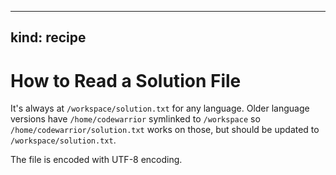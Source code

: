 ----
kind: recipe
----

# How to Read a Solution File


It's always at `/workspace/solution.txt` for any language. Older language versions have `/home/codewarrior` symlinked to `/workspace` so `/home/codewarrior/solution.txt` works on those, but should be updated to `/workspace/solution.txt`.

The file is encoded with UTF-8 encoding.
